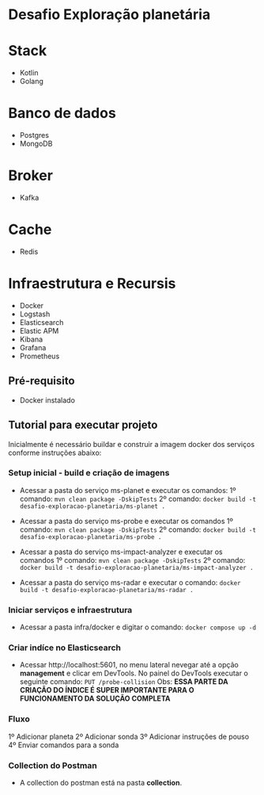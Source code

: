 # Desafio Exploração planetária

# Stack
 - Kotlin
 - Golang
# Banco de dados
 - Postgres
 - MongoDB
# Broker
 - Kafka
# Cache
 - Redis
# Infraestrutura e Recursis
 - Docker
 - Logstash
 - Elasticsearch
 - Elastic APM
 - Kibana
 - Grafana
 - Prometheus

## Pré-requisito
- Docker instalado

## Tutorial para executar projeto
Inicialmente é necessário buildar e construir a imagem docker dos serviços conforme instruções abaixo:

### Setup inicial - build e criação de imagens
 - Acessar a pasta do serviço ms-planet e executar os comandos: 
 1º comando: ```mvn clean package -DskipTests```
 2º comando: ```docker build -t desafio-exploracao-planetaria/ms-planet .```  

- Acessar a pasta do serviço ms-probe e executar os comandos
 1º comando: ```mvn clean package -DskipTests```
 2º comando: ```docker build -t desafio-exploracao-planetaria/ms-probe .``` 

- Acessar a pasta do serviço ms-impact-analyzer e executar os comandos
 1º comando: ```mvn clean package -DskipTests```
 2º comando: ```docker build -t desafio-exploracao-planetaria/ms-impact-analyzer .``` 

- Acessar a pasta do serviço ms-radar e executar o comando:
 ```docker build -t desafio-exploracao-planetaria/ms-radar .```

### Iniciar serviços e infraestrutura
 - Acessar a pasta infra/docker e digitar o comando:
 ```docker compose up -d```

### Criar indíce no Elasticsearch
  - Acessar http://localhost:5601, no menu lateral nevegar até a opção **management** e clicar em DevTools. No painel do DevTools executar o seguinte comando: 
  ```PUT /probe-collision```
  Obs: **ESSA PARTE DA CRIAÇÃO DO ÍNDICE É SUPER IMPORTANTE PARA O FUNCIONAMENTO DA SOLUÇÃO COMPLETA**

### Fluxo 
 1º Adicionar planeta
 2º Adicionar sonda
 3º Adicionar instruções de pouso
 4º Enviar comandos para a sonda
 
 ### Collection do Postman
 - A collection do postman está na pasta **collection**.
